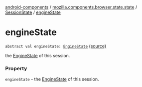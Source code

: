 [android-components](../../index.md) / [mozilla.components.browser.state.state](../index.md) / [SessionState](index.md) / [engineState](./engine-state.md)

# engineState

`abstract val engineState: `[`EngineState`](../-engine-state/index.md) [(source)](https://github.com/mozilla-mobile/android-components/blob/master/components/browser/state/src/main/java/mozilla/components/browser/state/state/SessionState.kt#L30)

the [EngineState](../-engine-state/index.md) of this session.

### Property

`engineState` - the [EngineState](../-engine-state/index.md) of this session.